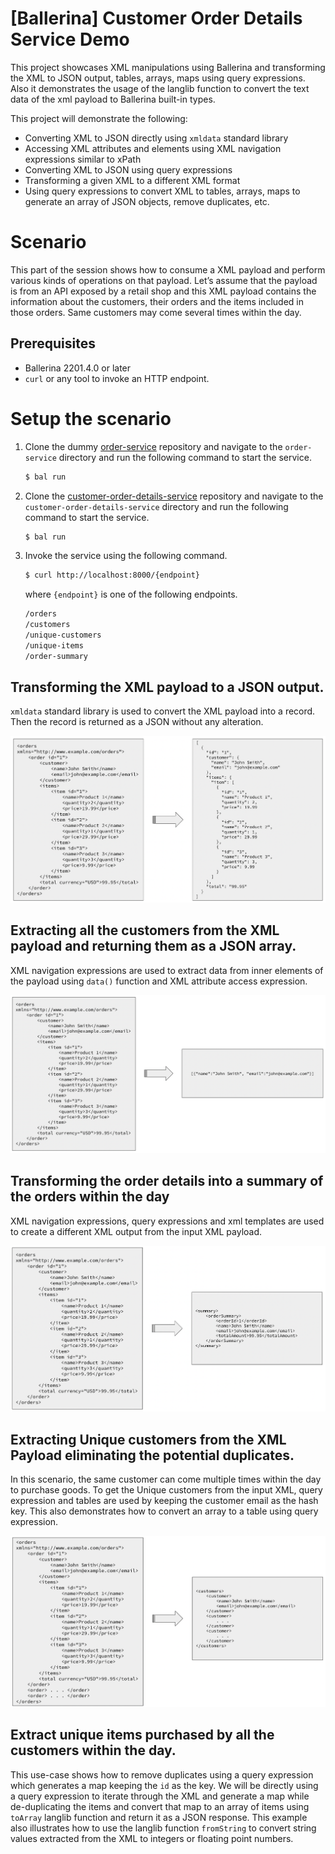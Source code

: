 # [Ballerina] Customer Order Details Service Demo

This project showcases XML manipulations using Ballerina and transforming the XML to JSON output, tables, arrays, maps using query expressions. Also it demonstrates the usage of the langlib function to convert the text data of the xml payload to Ballerina built-in types.

This project will demonstrate the following:

* Converting XML to JSON directly using `xmldata` standard library
* Accessing XML attributes and elements using XML navigation expressions similar to xPath
* Converting XML to JSON using query expressions
* Transforming a given XML to a different XML format
* Using query expressions to convert XML to tables, arrays, maps to generate an array of JSON objects, remove duplicates, etc.

# Scenario

This part of the session shows how to consume a XML payload and perform various kinds of operations on that payload. Let’s assume that the payload is from an API exposed by a retail shop and this XML payload contains the information about the customers, their orders and the items included in those orders. Same customers may come several times within the day.

## Prerequisites

* Ballerina 2201.4.0 or later
* `curl` or any tool to invoke an HTTP endpoint.

# Setup the scenario

1. Clone the dummy [order-service](https://github.com/gimantha/dummy-order-service.git) repository and navigate to the `order-service` directory and run the following command to start the service.

    ```bash
    $ bal run
    ```
2. Clone the [customer-order-details-service](https://github.com/gimantha/customer-order-details.git) repository and navigate to the `customer-order-details-service` directory and run the following command to start the service.

    ```bash
    $ bal run
    ```
3. Invoke the service using the following command.

    ```bash
    $ curl http://localhost:8000/{endpoint}
    ```

    where `{endpoint}` is one of the following endpoints.

    ```bash
    /orders
    /customers
    /unique-customers
    /unique-items
    /order-summary
    ```
## Transforming the XML payload to a JSON output.

`xmldata` standard library is used to convert the XML payload into a record. Then the record is returned as a JSON without any alteration. 

<img src="./images/xml-to-json.png">


## Extracting all the customers from the XML payload and returning them as a JSON array.

XML navigation expressions are used to extract data from inner elements of the payload using `data()` function and XML attribute access expression.

<img src="./images/extract-customer-json.png">

## Transforming the order details into a summary of the orders within the day

XML navigation expressions, query expressions and xml templates are used to create a different XML output from the input XML payload.

<img src="./images/transform-xml-xml.png">

## Extracting Unique customers from the XML Payload eliminating the potential duplicates.

In this scenario, the same customer can come multiple times within the day to purchase goods. To get the Unique customers from the input XML, query expression and tables are used by keeping the customer email as the hash key. This also demonstrates how to convert an array to a table using query expression.

<img src="./images/de-dup-customers.png">

## Extract unique items purchased by all the customers within the day.

This use-case shows how to remove duplicates using a query expression which generates a map keeping the `id` as the key. We will be directly using a query expression to iterate through the XML and generate a map while de-duplicating the items and convert that map to an array of items using `toArray` langlib function and return it as a JSON response. This example also illustrates how to use the langlib function `fromString` to convert string values extracted from the XML to integers or floating point numbers.
